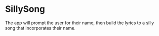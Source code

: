 # SillySong

The app will prompt the user for their name, then build the lyrics to a silly song that incorporates their name.


